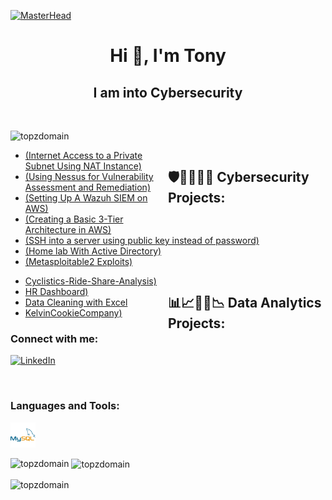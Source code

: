 [![MasterHead](https://cdn.pixabay.com/photo/2019/03/27/10/35/cyber-4084714_1280.jpg)](https://topzdomain.github.io/Portfolio/)

<h1 align="center">Hi 👋, I'm Tony</h1>
<h2 align="center">I am into Cybersecurity</h2><br/>


<p align="left"> <img src="https://komarev.com/ghpvc/?username=topzdomain&label=Profile%20views&color=0e75b6&style=flat" alt="topzdomain"/> </p>
<!-- Section 2: Software Development Projects -->
<div style="float: right; width: 50%;">
  <h2>🛡️🔐🌐👨‍💻 Cybersecurity Projects:</h2>
</div>

  - [(Internet Access to a Private Subnet Using NAT Instance)](https://github.com/Topzdomain/Internet-Access-Through-NAT-Instance/tree/main)
  - [(Using Nessus for Vulnerability Assessment and Remediation)](https://github.com/Topzdomain/Using-Nessus-for-Vulnerability-Assessment-and-Remediation)
  - [(Setting Up A Wazuh SIEM on AWS)](https://github.com/Topzdomain/Setting-up-Wazuh-on-AWS)
  - [(Creating a Basic 3-Tier Architecture in AWS)](https://github.com/Topzdomain/Creating-VPC-Subnet-Internet-Gateway-Route-Tables-and-Linking-Them-up)
  - [(SSH into a server using public key instead of password)](https://github.com/Topzdomain/SSH-into-a-server-using-public-key)
  - [(Home lab With Active Directory)](https://github.com/Topzdomain/Cybersecurity-Home-Lab-with-Active-Directory)
  - [(Metasploitable2 Exploits)](https://github.com/Topzdomain/Metasploiter2-Exploits)

 
<div style="float: right; width: 50%;">
   <h2>📊📈👨‍💻📉 Data Analytics Projects:</h2>
</div>

  - [Cyclistics-Ride-Share-Analysis)](https://github.com/Topzdomain/Cyclistic-Ride-Share-Analysis)
  - [HR Dashboard)](https://github.com/Topzdomain/HR_DashBoard)
  - [Data Cleaning with Excel](https://github.com/Topzdomain/Data-Cleaning-With-Excel)
  - [KelvinCookieCompany)](https://github.com/Topzdomain/KelvinCookieCompany)

<!-- <h2 class="invisible">📺 Popular YouTube Videos</h2>
- [How to get into Cybersecurity Starting From Zero](https://www.youtube.com/watch?v=a83ASGn_V_s)
-->


  <h3>Connect with me:</h3>
  <p>
    <a href="https://linkedin.com/in/https://www.linkedin.com/in/tope-tony/" target="blank">
      <img src="https://raw.githubusercontent.com/rahuldkjain/github-profile-readme-generator/master/src/images/icons/Social/linked-in-alt.svg" alt="LinkedIn" height="30" width="40" />
    </a>
  </p>

  <p> <a href="https://twitter.com/" target="blank"><img src="https://img.shields.io/twitter/follow/?logo=twitter&style=for-the-badge" alt="" /></a> </p>

  <h3>Languages and Tools:</h3>
  <p>
    <a href="https://www.mysql.com/" target="_blank" rel="noreferrer">
      <img src="https://raw.githubusercontent.com/devicons/devicon/master/icons/mysql/mysql-original-wordmark.svg" alt="MySQL" width="40" height="40"/>
    </a>
  </p>


<p><img align="left" src="https://github-readme-stats.vercel.app/api/top-langs?username=topzdomain&show_icons=true&locale=en&layout=compact" alt="topzdomain" /></p>

<p>&nbsp;<img align="center" src="https://github-readme-stats.vercel.app/api?username=topzdomain&show_icons=true&locale=en" alt="topzdomain" /></p>

<p><img align="center" src="https://github-readme-streak-stats.herokuapp.com/?user=topzdomain&" alt="topzdomain" /></p>
